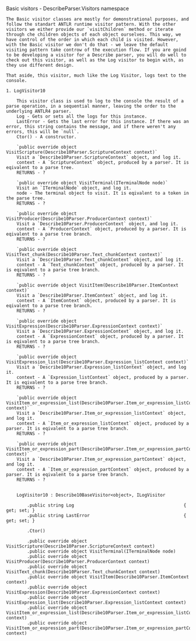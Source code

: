 Basic visitors - DescribeParser.Visitors namespace

	The Basic visitor classes are mostly for demonstrational purposes, and follow the standart ANTLR runtime visitor pattern. With the other visitors we either provide our `visitChildren` method or iterate through che children objects of each object ourselves. This way, we have control of the order in which each child is visited. However, with the Basic visitor we don't do that - we leave the default visiting pattern take controw of the execution flow. If you are goind to be developing a visitor for a Describe parser, you will do well to check out this visitor, as well as the Log visitor to begin with, as they use different design.
	
	That aside, this visitor, much like the Log Visitor, logs text to the console.
	
	1. LogVisitor10

		This visitor class is used to log to the console the result of a parse operation, in a sequential manner, leaving the order to the underlying ANTLR4 parser.
		Log - Gets or sets all the logs for this instance.
		LastError - Gets the last error for this instance. If there was an error, this string contains the message, and if there weren't any errors, this will be `null`.
		Ctor() - A constructor.
		
		`public override object VisitScripture(Describe10Parser.ScriptureContext context)`
		Visit a `Describe10Parser.ScriptureContext` object, and log it.
		context - A `ScriptureContext` object, produced by a parser. It is eqivalent to a parse tree.
		RETURNS - ?
		
		`public override object VisitTerminal(ITerminalNode node)`
		Visit an `ITerminalNode` object, and log it.
		node - The terminal object to visit. It is eqivalent to a token in the parse tree.
		RETURNS - ?

		`public override object VisitProducer(Describe10Parser.ProducerContext context)`
		Visit a `Describe10Parser.ProducerContext` object, and log it.
		context - A `ProducerContext` object, produced by a parser. It is eqivalent to a parse tree branch.
		RETURNS - ?
		
		`public override object VisitText_chunk(Describe10Parser.Text_chunkContext context)`
		Visit a `Describe10Parser.Text_chunkContext` object, and log it.
		context - A `Text_chunkContext` object, produced by a parser. It is eqivalent to a parse tree branch.
		RETURNS - ?
		
		`public override object VisitItem(Describe10Parser.ItemContext context)`
		Visit a `Describe10Parser.ItemContext` object, and log it.
		context - A `ItemContext` object, produced by a parser. It is eqivalent to a parse tree branch.
		RETURNS - ?
		
		`public override object VisitExpression(Describe10Parser.ExpressionContext context)`
		Visit a `Describe10Parser.ExpressionContext` object, and log it.
		context - A `ExpressionContext` object, produced by a parser. It is eqivalent to a parse tree branch.
		RETURNS - ?
		
		`public override object VisitExpression_list(Describe10Parser.Expression_listContext context)`
		Visit a `Describe10Parser.Expression_listContext` object, and log it.
		context - A `Expression_listContext` object, produced by a parser. It is eqivalent to a parse tree branch.
		RETURNS - ?
		
		`public override object VisitItem_or_expression_list(Describe10Parser.Item_or_expression_listContext context)`
		Visit a `Describe10Parser.Item_or_expression_listContext` object, and log it.
		context - A `Item_or_expression_listContext` object, produced by a parser. It is eqivalent to a parse tree branch.
		RETURNS - ?
		
		`public override object VisitItem_or_expression_part(Describe10Parser.Item_or_expression_partContext context)`
		Visit a `Describe10Parser.Item_or_expression_partContext` object, and log it.
		context - A `Item_or_expression_partContext` object, produced by a parser. It is eqivalent to a parse tree branch.
		RETURNS - ?
		
		
		LogVisitor10 : Describe10BaseVisitor<object>, ILogVisitor
		
			.public string Log											{ get; set; }
			.public string LastError									{ get; set; }
			
			.Ctor()
			
			.public override object VisitScripture(Describe10Parser.ScriptureContext context)
			.public override object VisitTerminal(ITerminalNode node)
			.public override object VisitProducer(Describe10Parser.ProducerContext context)
			.public override object VisitText_chunk(Describe10Parser.Text_chunkContext context)
			.public override object VisitItem(Describe10Parser.ItemContext context)
			.public override object VisitExpression(Describe10Parser.ExpressionContext context)
			.public override object VisitExpression_list(Describe10Parser.Expression_listContext context)
			.public override object VisitItem_or_expression_list(Describe10Parser.Item_or_expression_listContext context)
			.public override object VisitItem_or_expression_part(Describe10Parser.Item_or_expression_partContext context)